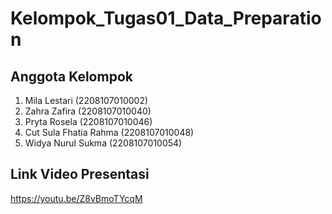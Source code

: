 # Kelompok_Tugas01_Data_Preparation

## **Anggota Kelompok**
1. Mila Lestari (2208107010002)
2. Zahra Zafira (2208107010040)
3. Pryta Rosela (2208107010046)
4. Cut Sula Fhatia Rahma (2208107010048)
5. Widya Nurul Sukma (2208107010054)

## **Link Video Presentasi**
https://youtu.be/Z8vBmoTYcqM
